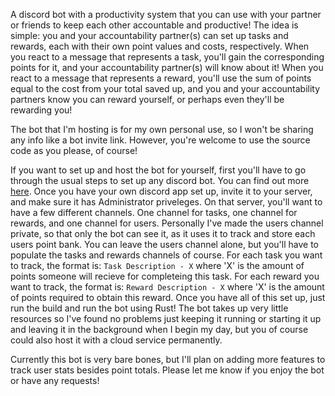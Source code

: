A discord bot with a productivity system that you can use with your partner or friends to keep each other accountable and productive!
The idea is simple: you and your accountability partner(s) can set up tasks and rewards, each with their own point values and costs, respectively. 
When you react to a message that represents a task, you'll gain the corresponding points for it, and your accountability partner(s) will know about it!
When you react to a message that represents a reward, you'll use the sum of points equal to the cost from your total saved up, and you and your accountability partners know you can reward yourself, or perhaps even they'll be rewarding you!

The bot that I'm hosting is for my own personal use, so I won't be sharing any info like a bot invite link.
However, you're welcome to use the source code as you please, of course!

If you want to set up and host the bot for yourself, first you'll have to go through the usual steps to set up any discord bot. You can find out more [here](https://discord.com/developers/docs/quick-start/getting-started).
Once you have your own discord app set up, invite it to your server, and make sure it has Administrator priveleges. On that server, you'll want to have a few different channels.
One channel for tasks, one channel for rewards, and one channel for users. Personally I've made the users channel private, so that only the bot can see it, as it uses it to track and store each users point bank.
You can leave the users channel alone, but you'll have to populate the tasks and rewards channels of course. 
For each task you want to track, the format is:
`Task Description - X` where 'X' is the amount of points someone will recieve for completeing this task.
For each reward you want to track, the format is:
`Reward Description - X` where 'X' is the amount of points required to obtain this reward.
Once you have all of this set up, just run the build and run the bot using Rust! The bot takes up very little resources so I've found no problems just keeping it running or starting it up and leaving it in the background when I begin my day, but you of course could also host it with a cloud service permanently.

Currently this bot is very bare bones, but I'll plan on adding more features to track user stats besides point totals. Please let me know if you enjoy the bot or have any requests!

